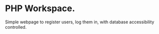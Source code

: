 # PHP Workspace.
Simple webpage to register users, log them in, with database accessibility controlled. 
